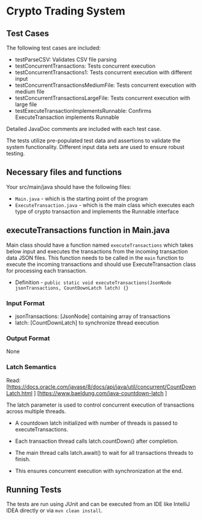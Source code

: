 # Crypto Trading System


## Test Cases

The following test cases are included:

- testParseCSV: Validates CSV file parsing
- testConcurrentTransactions: Tests concurrent execution
- testConcurrentTransactions1: Tests concurrent execution with different input
- testConcurrentTransactionsMediumFile: Tests concurrent execution with medium file
- testConcurrentTransactionsLargeFile: Tests concurrent execution with large file
- testExecuteTransactionImplementsRunnable: Confirms ExecuteTransaction implements Runnable

Detailed JavaDoc comments are included with each test case.

The tests utilize pre-populated test data and assertions to validate the system functionality. 
Different input data sets are used to ensure robust testing.

## Necessary files and functions
Your src/main/java should have the following files:
- `Main.java` - which is the starting point of the program
- `ExecuteTransaction.java` - which is the main class which executes each type of crypto transaction and implements the Runnable interface

## executeTransactions function in Main.java

Main class should have a function named `executeTransactions` which takes below input and executes the transactions
from the incoming transaction data JSON files. This function needs to be called in the `main` function to execute the
incoming transactions and should use ExecuteTransaction class for processing each transaction.
- Definition - `public static void executeTransactions(JsonNode jsonTransactions, CountDownLatch latch) {}`

### Input Format

- jsonTransactions: [JsonNode] containing array of transactions
- latch: [CountDownLatch] to synchronize thread execution

### Output Format

None

### Latch Semantics
Read:
[https://docs.oracle.com/javase/8/docs/api/java/util/concurrent/CountDownLatch.html ]
[https://www.baeldung.com/java-countdown-latch ]


The latch parameter is used to control concurrent execution of transactions across multiple threads.

- A countdown latch initialized with number of threads is passed to executeTransactions.

- Each transaction thread calls latch.countDown() after completion.

- The main thread calls latch.await() to wait for all transactions threads to finish.

- This ensures concurrent execution with synchronization at the end.


## Running Tests

The tests are run using JUnit and can be executed from an IDE like IntelliJ IDEA directly or via `mvn clean install`.
